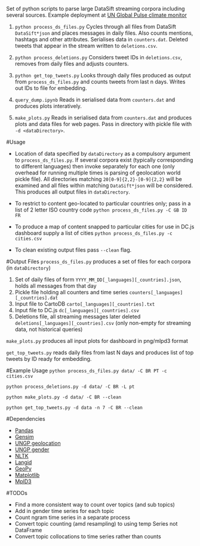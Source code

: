 Set of python scripts to parse large DataSift streaming corpora including several sources. Example deployment at [UN Global Pulse climate monitor](http://unglobalpulse.net/climate/)

1. ```python process_ds_files.py```
Cycles through all files from DataSift ```DataSift*json``` and places messages in daily files. Also counts mentions, hashtags and other attributes. Serialises data in ```counters.dat```. Deleted tweets that appear in the stream written to ```deletions.csv```.  

2. ```python process_deletions.py```
Considers tweet IDs in ```deletions.csv```, removes from daily files and adjusts counters.

3. ```python get_top_tweets.py```
Looks through daily files produced as output from ```process_ds_files.py``` and counts tweets from last n days. Writes out IDs to file for embedding.   

4. ```query_dump.ipynb```
Reads in serialised data from ```counters.dat``` and produces plots interatively.  

5. ```make_plots.py```
Reads in serialised data from ```counters.dat``` and produces plots and data files for web pages. Pass in directory with pickle file with ```-d <dataDirectory>```.   

#Usage
* Location of data specified by ```dataDirectory``` as a compulsory argument to ```process_ds_files.py```. If several corpora exist (typically corresponding to different languages) then invoke separately for each one (only overhead for running multiple times is parsing of geolocation world pickle file).  All directories matching ```20[0-9]{2,2}-[0-9]{2,2}``` will be examined and all files within matching ```DataSift*json``` will be considered. This produces all output files in ```dataDirectory```.

* To restrict to content geo-located to particular countries only; pass in a list of 2 letter ISO country code ```python process_ds_files.py -C GB ID FR```

* To produce a map of content snapped to particular cities for use in DC.js dashboard supply a list of cities ```python process_ds_files.py -c cities.csv```

* To clean existing output files pass ```--clean``` flag.

#Output Files
```process_ds_files.py``` produces a set of files for each corpora (in ```dataDirectory```)

1. Set of daily files of form ```YYYY_MM_DD[_languages][_countries].json```, holds all messages from that day
2. Pickle file holding all counters and time series ```counters[_languages][_countries].dat```
3. Input file to CartoDB ```carto[_languages][_countries].txt```
4. Input file to DC.js ```dc[_languages][_countries].csv```
5. Deletions file, all streaming messages later deleted ```deletions[_languages][_countries].csv``` (only non-empty for streaming data, not historical queries)

```make_plots.py``` produces all input plots for dashboard in png/mlpd3 format

```get_top_tweets.py``` reads daily files from last N days and produces list of top tweets by ID ready for embedding.

#Example Usage
```python process_ds_files.py data/ -C BR PT -c cities.csv```  

```python process_deletions.py -d data/ -C BR -L pt```  

```python make_plots.py -d data/ -C BR --clean ```  

```python get_top_tweets.py -d data -n 7 -C BR --clean```  

#Dependencies
* [Pandas](http://pandas.pydata.org/)
* [Gensim](http://radimrehurek.com/gensim/)
* [UNGP geolocation](https://github.com/UNGlobalPulse/PLNY)
* [UNGP gender](https://github.com/UNGlobalPulse/PLNY)
* [NLTK](http://www.nltk.org/)
* [Langid](https://github.com/saffsd/langid.py)
* [GeoPy](https://pypi.python.org/pypi/geopy/1.3.0)
* [Matplotlib](http://matplotlib.org/)
* [MplD3](https://pypi.python.org/pypi/mpld3/0.2)

#TODOs

* Find a more consistent way to count over topics (and sub topics)
* Add in gender time series for each topic
* Count ngram time series in a separate process
* Convert topic counting (amd resampling) to using temp Series not DataFrame
* Convert topic collocations to time series rather than counts
